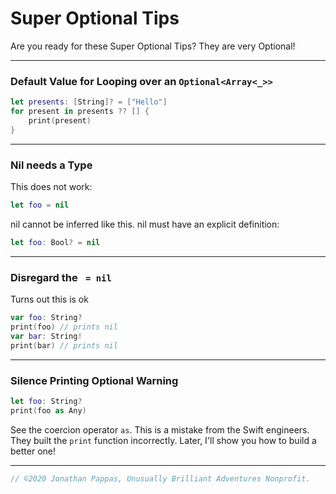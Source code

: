 # **Super Optional Tips**
Are you ready for these Super Optional Tips? They are very Optional!

---
### **Default Value for Looping over an `Optional<Array<_>>`**

```swift
let presents: [String]? = ["Hello"]
for present in presents ?? [] {
    print(present)
}
```

---
### **Nil needs a Type**
This does not work:
```swift
let foo = nil
```
nil cannot be inferred like this. nil must have an explicit definition:
```swift
let foo: Bool? = nil
```
---
### **Disregard the ` = nil`**
Turns out this is ok
```swift
var foo: String?
print(foo) // prints nil
var bar: String!
print(bar) // prints nil
```

---
### **Silence Printing Optional Warning**

```swift
let foo: String?
print(foo as Any)
```

See the coercion operator `as`. This is a mistake from the Swift engineers. They built the `print` function incorrectly. Later, I'll show you how to build a better one!

---

```swift
// ©2020 Jonathan Pappas, Unusually Brilliant Adventures Nonprofit.
```